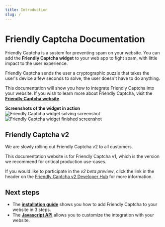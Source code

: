 ```yaml
---
title: Introduction
slug: /
---
```


# Friendly Captcha Documentation

Friendly Captcha is a system for preventing spam on your website.  You can add the **Friendly Captcha widget** to your web app to fight spam, with little impact to the user experience.

Friendly Captcha sends the user a cryptographic puzzle that takes the user's device a few seconds to solve, the user doesn't have to do anything.

This documentation will show you how to integrate Friendly Captcha into your website. If you wish to learn more about Friendly Captcha, visit the [**Friendly Captcha website**](https://friendlycaptcha.com).

**Screenshots of the widget in action**  
![Friendly Captcha widget solving screenshot](https://i.imgur.com/BNRdsxS.png) ![Friendly Captcha widget finished screenshot](https://i.imgur.com/HlMY7QM.png)

## Friendly Captcha v2
We are slowly rolling out Friendly Captcha v2 to all customers.

This documentation website is for Friendly Captcha v1, which is the version we recommend for critical production use-cases. 

If you would like to participate in the *v2 beta preview*, click the link in the header on the [Friendly Captcha v2 Developer Hub](https://developer.friendlycaptcha.com) for more information.

## Next steps
* The [**installation guide**](./installation) shows you how to add Friendly Captcha to your website in 3 steps.
* The [**Javascript API**](./widget-api) allows you to customize the integration with your website.

